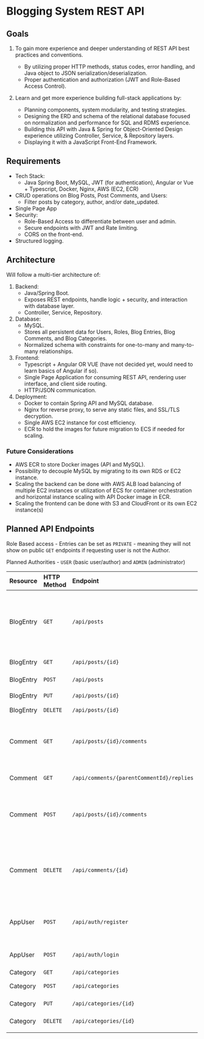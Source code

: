 # Blogging System REST API 

## Goals
1. To gain more experience and deeper understanding of REST API best practices and conventions.
   * By utilizing proper HTTP methods, status codes, error handling, and Java object to JSON serialization/deserialization.
   * Proper authentication and authorization (JWT and Role-Based Access Control).
   
2. Learn and get more experience building full-stack applications by:
   * Planning components, system modularity, and testing strategies.
   * Designing the ERD and schema of the relational database focused on normalization and performance for SQL and RDMS experience.
   * Building this API with Java & Spring for Object-Oriented Design experience utilizing Controller, Service, & Repository layers.
   * Displaying it with a JavaScript Front-End Framework.

## Requirements
* Tech Stack:
  * Java Spring Boot, MySQL, JWT (for authentication), Angular or Vue + Typescript, Docker, Nginx, AWS (EC2, ECR)
* CRUD operations on Blog Posts, Post Comments, and Users:
  * Filter posts by category, author, and/or date_updated. 
* Single Page App 
* Security:
  * Role-Based Access to differentiate between user and admin.
  * Secure endpoints with JWT and Rate limiting.
  * CORS on the front-end.
* Structured logging.

## Architecture
Will follow a multi-tier architecture of:
1. Backend:
   * Java/Spring Boot.
   * Exposes REST endpoints, handle logic + security, and interaction with database layer.
   * Controller, Service, Repository.
2. Database:
   * MySQL.
   * Stores all persistent data for Users, Roles, Blog Entries, Blog Comments, and Blog Categories.
   * Normalized schema with constraints for one-to-many and many-to-many relationships.
3. Frontend:
   * Typescript + Angular OR VUE (have not decided yet, would need to learn basics of Angular if so).
   * Single Page Application for consuming REST API, rendering user interface, and client side routing. 
   * HTTP/JSON communication.
4. Deployment:
   * Docker to contain Spring API and MySQL database.
   * Nginx for reverse proxy, to serve any static files, and SSL/TLS decryption.
   * Single AWS EC2 instance for cost efficiency.
   * ECR to hold the images for future migration to ECS if needed for scaling.

### Future Considerations
* AWS ECR to store Docker images (API and MySQL).
* Possibility to decouple MySQL by migrating to its own RDS or EC2 instance.
* Scaling the backend can be done with AWS ALB load balancing of multiple EC2 instances or utilization of ECS for container orchestration and horizontal instance scaling with API Docker image in ECR.
* Scaling the frontend can be done with S3 and CloudFront or its own EC2 instance(s)

## Planned API Endpoints
Role Based access - Entries can be set as `PRIVATE` - meaning they will not show on public `GET` endpoints if requesting user is not the Author.

Planned Authorities - `USER` (basic user/author) and `ADMIN` (administrator)

| Resource   | HTTP Method | Endpoint                                  | Description                                                                                                    | Access Role           |
|:-----------|:------------|:------------------------------------------|:---------------------------------------------------------------------------------------------------------------|:----------------------|
| BlogEntry  | `GET`       | `/api/posts`                              | Retrieve all entries (with optional filters - category_id, user_id, date_updated, and/or pagination).          | `USER, ADMIN`         |
| BlogEntry | `GET`       | `/api/posts/{id}`                         | Retrieve a entry by id.                                                                                        | `USER, ADMIN`         |
| BlogEntry | `POST`      | `/api/posts`                              | Create a new entry.                                                                                            | `USER, ADMIN`         |                                        
| BlogEntry | `PUT`       | `/api/posts/{id}`                         | Update an entry.                                                                                               | `AUTHOR(USER), ADMIN` |
| BlogEntry | `DELETE`    | `/api/posts/{id}`                         | Delete an entry.                                                                                               | `AUTHOR(USER), ADMIN` |
| Comment    | `GET`       | `/api/posts/{id}/comments`                | Get all top-level comments for entry (also eager loaded on getById - BlogEntry).                               | `USER, ADMIN`         |
| Comment    | `GET`       | `/api/comments/{parentCommentId}/replies` | Get all replies to a specific comment (lazy loaded).                                                           | `USER, ADMIN`         |
| Comment    | `POST`      | `/api/posts/{id}/comments`                | Create a new comment (optional parentCommentId for creating a reply).                                          | `USER, ADMIN`         |
| Comment    | `DELETE`    | `/api/comments/{id}`                      | Delete a comment (Admin role - Comment Author not allowed to delete due to cascade delete of unowned replies). | `ADMIN`               |
| AppUser    | `POST`      | `/api/auth/register`                      | Register a new user account. (admin only - Friends and personal use.)                                          | `ADMIN`               |
| AppUser    | `POST`      | `/api/auth/login`                         | Authenticate user and receive a JWT.                                                                           | `PUBLIC`              |
| Category   | `GET`       | `/api/categories`                         | Get all categories.                                                                                            | `USER, ADMIN`         |
| Category   | `POST`      | `/api/categories`                         | Create a new category.                                                                                         | `ADMIN`               |
| Category   | `PUT`       | `/api/categories/{id}`                    | Update a category.                                                                                             | `ADMIN`               |
| Category   | `DELETE`     | `/api/categories/{id}`                     | Delete a category.                                                                                             | `ADMIN`               |
|            |             |                                           |                                                                                                                |                       |
